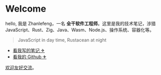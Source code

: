# Welcome

hello, 我是 Zhanlefeng，一名 __全干软件工程师__。这里是我的技术笔记，涉猎 JavaScript、Rust、Zig、Java、Wasm、Node.js、操作系统、容器化等。

>JavaScript in day time, Rustacean at night

- [看我写的笔记 ✈](/TOC.md)
- [看我的 Github ✈](https://github.com/yuekcc)

[欢迎友好交流](https://github.com/yuekcc/yuekcc.github.io/issues)。
